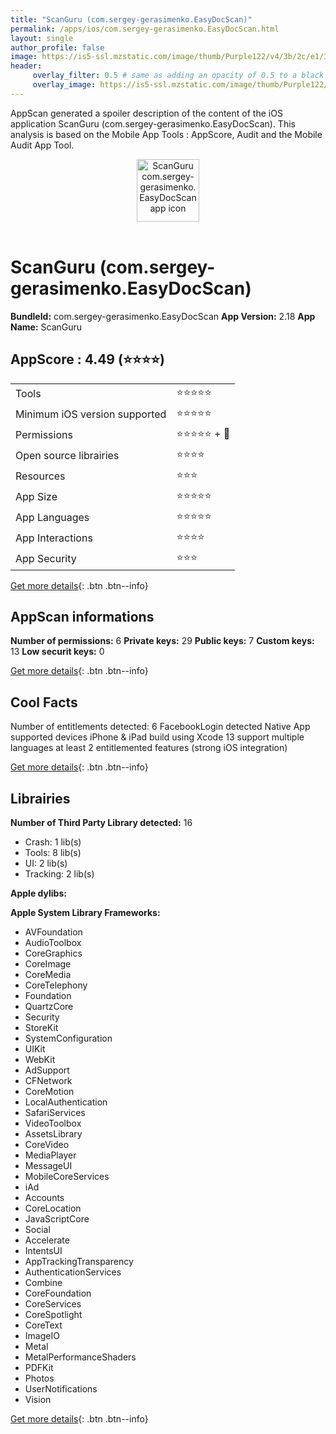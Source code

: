 ```yaml
---
title: "ScanGuru (com.sergey-gerasimenko.EasyDocScan)"
permalink: /apps/ios/com.sergey-gerasimenko.EasyDocScan.html
layout: single
author_profile: false
image: https://is5-ssl.mzstatic.com/image/thumb/Purple122/v4/3b/2c/e1/3b2ce10f-f351-5c03-4701-c4814c1c62bd/AppIcon-1x_U007emarketing-0-7-0-85-220.png/512x512bb.jpg
header: 
     overlay_filter: 0.5 # same as adding an opacity of 0.5 to a black background
     overlay_image: https://is5-ssl.mzstatic.com/image/thumb/Purple122/v4/3b/2c/e1/3b2ce10f-f351-5c03-4701-c4814c1c62bd/AppIcon-1x_U007emarketing-0-7-0-85-220.png/512x512bb.jpg
---
```

AppScan generated a spoiler description of the content of the iOS application ScanGuru (com.sergey-gerasimenko.EasyDocScan). This analysis is based on the Mobile App Tools : AppScore, Audit and the Mobile Audit App Tool.

  
  
<div style="text-align: center;"><img src="https://is5-ssl.mzstatic.com/image/thumb/Purple122/v4/3b/2c/e1/3b2ce10f-f351-5c03-4701-c4814c1c62bd/AppIcon-1x_U007emarketing-0-7-0-85-220.png/512x512bb.jpg" width="100" height="100" alt="ScanGuru com.sergey-gerasimenko.EasyDocScan app icon"></div></br>
  
# ScanGuru (com.sergey-gerasimenko.EasyDocScan)

**BundleId:** com.sergey-gerasimenko.EasyDocScan
**App Version:** 2.18
**App Name:** ScanGuru


## AppScore : 4.49 (⭐️⭐️⭐️⭐️) 

<table>
<tr><td> Tools </td><td> ⭐️⭐️⭐️⭐️⭐️ </td></tr>
<tr><td> Minimum iOS version supported </td><td> ⭐️⭐️⭐️⭐️⭐️ </td></tr>
<tr><td> Permissions </td><td> ⭐️⭐️⭐️⭐️⭐️ + 🌟 </td></tr>
<tr><td> Open source librairies </td><td> ⭐️⭐️⭐️⭐️ </td></tr>
<tr><td> Resources </td><td> ⭐️⭐️⭐️ </td></tr>
<tr><td> App Size </td><td> ⭐️⭐️⭐️⭐️⭐️ </td></tr>
<tr><td> App Languages </td><td> ⭐️⭐️⭐️⭐️⭐️ </td></tr>
<tr><td> App Interactions </td><td> ⭐️⭐️⭐️⭐️ </td></tr>
<tr><td> App Security </td><td> ⭐️⭐️⭐️ </td></tr>
</table>

[Get more details](/pricing.html){: .btn .btn--info}  
  
## AppScan informations 

**Number of permissions:** 6
**Private keys:** 29
**Public keys:** 7
**Custom keys:** 13
**Low securit keys:** 0
  
[Get more details](/pricing.html){: .btn .btn--info}

## Cool Facts

Number of entitlements detected: 6
FacebookLogin detected
Native App
supported devices iPhone & iPad
build using Xcode 13
support multiple languages
at least 2 entitlemented features (strong iOS integration)
  
[Get more details](/pricing.html){: .btn .btn--info}

## Librairies 
**Number of Third Party Library detected:** 16
- Crash: 1 lib(s)
- Tools: 8 lib(s)
- UI: 2 lib(s)
- Tracking: 2 lib(s)

**Apple dylibs:**


**Apple System Library Frameworks:**
- AVFoundation
- AudioToolbox
- CoreGraphics
- CoreImage
- CoreMedia
- CoreTelephony
- Foundation
- QuartzCore
- Security
- StoreKit
- SystemConfiguration
- UIKit
- WebKit
- AdSupport
- CFNetwork
- CoreMotion
- LocalAuthentication
- SafariServices
- VideoToolbox
- AssetsLibrary
- CoreVideo
- MediaPlayer
- MessageUI
- MobileCoreServices
- iAd
- Accounts
- CoreLocation
- JavaScriptCore
- Social
- Accelerate
- IntentsUI
- AppTrackingTransparency
- AuthenticationServices
- Combine
- CoreFoundation
- CoreServices
- CoreSpotlight
- CoreText
- ImageIO
- Metal
- MetalPerformanceShaders
- PDFKit
- Photos
- UserNotifications
- Vision


  
[Get more details](/pricing.html){: .btn .btn--info}

